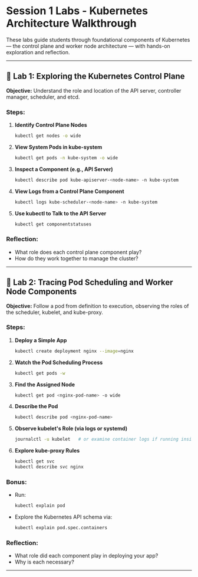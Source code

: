 # Session 1 Labs - Kubernetes Architecture Walkthrough

These labs guide students through foundational components of Kubernetes — the control plane and worker node architecture — with hands-on exploration and reflection.

---

## 🧠 Lab 1: Exploring the Kubernetes Control Plane

**Objective:** Understand the role and location of the API server, controller manager, scheduler, and etcd.

### Steps:

1. **Identify Control Plane Nodes**
   ```bash
   kubectl get nodes -o wide
   ```

2. **View System Pods in kube-system**
   ```bash
   kubectl get pods -n kube-system -o wide
   ```

3. **Inspect a Component (e.g., API Server)**
   ```bash
   kubectl describe pod kube-apiserver-<node-name> -n kube-system
   ```

4. **View Logs from a Control Plane Component**
   ```bash
   kubectl logs kube-scheduler-<node-name> -n kube-system
   ```

5. **Use kubectl to Talk to the API Server**
   ```bash
   kubectl get componentstatuses
   ```

### Reflection:
- What role does each control plane component play?
- How do they work together to manage the cluster?

---

## 🚀 Lab 2: Tracing Pod Scheduling and Worker Node Components

**Objective:** Follow a pod from definition to execution, observing the roles of the scheduler, kubelet, and kube-proxy.

### Steps:

1. **Deploy a Simple App**
   ```bash
   kubectl create deployment nginx --image=nginx
   ```

2. **Watch the Pod Scheduling Process**
   ```bash
   kubectl get pods -w
   ```

3. **Find the Assigned Node**
   ```bash
   kubectl get pod <nginx-pod-name> -o wide
   ```

4. **Describe the Pod**
   ```bash
   kubectl describe pod <nginx-pod-name>
   ```

5. **Observe kubelet's Role (via logs or systemd)**
   ```bash
   journalctl -u kubelet   # or examine container logs if running inside a container
   ```

6. **Explore kube-proxy Rules**
   ```bash
   kubectl get svc
   kubectl describe svc nginx
   ```

### Bonus:
- Run:
   ```bash
   kubectl explain pod
   ```
- Explore the Kubernetes API schema via:
   ```bash
   kubectl explain pod.spec.containers
   ```

### Reflection:
- What role did each component play in deploying your app?
- Why is each necessary?

---
